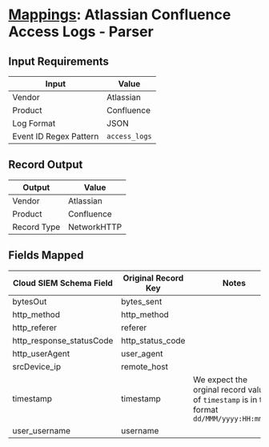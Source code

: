 # [Mappings](README.md): Atlassian Confluence Access Logs - Parser

## Input Requirements

|Input|Value|
|-----|-----|
|Vendor|Atlassian|
|Product|Confluence|
|Log Format|JSON|
|Event ID Regex Pattern|`access_logs`|

## Record Output

|Output|Value|
|------|-----|
|Vendor|Atlassian|
|Product|Confluence|
|Record Type|NetworkHTTP|

## Fields Mapped

|Cloud SIEM Schema Field|Original Record Key|Notes|
|-----------------------|-------------------|-----|
|bytesOut|bytes_sent||
|http_method|http_method||
|http_referer|referer||
|http_response_statusCode|http_status_code||
|http_userAgent|user_agent||
|srcDevice_ip|remote_host||
|timestamp|timestamp|We expect the orginal record value of `timestamp` is in the format `dd/MMM/yyyy:HH:mm:ss`|
|user_username|username||

